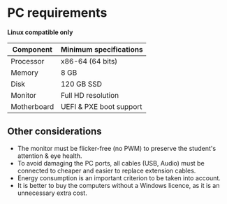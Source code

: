 # PC requirements

**Linux compatible only**

| Component   | Minimum specifications  |
| ----------- | ----------------------- |
| Processor   | x86-64 (64 bits)        |
| Memory      | 8 GB                    |
| Disk        | 120 GB SSD              |
| Monitor     | Full HD resolution      |
| Motherboard | UEFI & PXE boot support |

## Other considerations

- The monitor must be flicker-free (no PWM) to preserve the student's attention & eye health.
- To avoid damaging the PC ports, all cables (USB, Audio) must be connected to cheaper and easier to replace extension cables.
- Energy consumption is an important criterion to be taken into account.
- It is better to buy the computers without a Windows licence, as it is an unnecessary extra cost.
